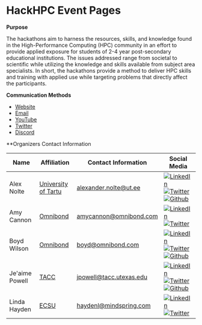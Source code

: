 # HackHPC Event Pages

**Purpose**

The hackathons aim to harness the resources, skills, and knowledge found in the High-Performance Computing (HPC) community in an effort to provide applied exposure for students of 2-4 year post-secondary educational institutions. The issues addressed range from societal to scientific while utilizing the knowledge and skills available from subject area specialists. In short, the hackathons provide a method to deliver HPC skills and training with applied use while targeting problems that directly affect the participants. 

**Communication Methods**

* [Website](http://hackhpc.org/)
* [Email](schack@hackhcp.org)
* [YouTube](https://www.youtube.com/channel/UCESkfjHWsERvFpJgPmWXRSA)
* [Twitter](https://twitter.com/ccloudhack)
* [Discord](https://discord.gg/rSXasYKDwE) 


**Organizers Contact Information

| Name | Affiliation | Contact Information | Social Media
|-----------------------|--------------|----------------------------|----------------------------|
| Alex Nolte| [University of Tartu]( http://www.ut.ee/en)| [alexander.nolte@ut.ee](mailto:alexander.nolte@ut.ee?subject=[HackHPC-PEARC20]) | [![LinkedIn](logos/linkedinicon.jpeg)]( https://www.linkedin.com/in/alexandernolte/)[![Twitter](logos/twittericon.png)](https://twitter.com/alexander_nolte)[![Github](logos/githubicon.png)](https://alexandernolte.github.io/)|
| Amy Cannon| [Omnibond]( http://www.omnibond.com/)| [amycannon@omnibond.com](mailto:amycannon@omnibond.com?subject=[HackHPC-PEARC20]) | [![LinkedIn](logos/linkedinicon.jpeg)]( https://www.linkedin.com/in/amy-cannon-46230b31/)[![Twitter](logos/twittericon.png)](https://twitter.com/amy__cannon) |
| Boyd Wilson| [Omnibond]( http://www.omnibond.com/)| [boyd@omnibond.com](mailto:boyd@omnibond.com?subject=[HackHPC-PEARC20]) | [![LinkedIn](logos/linkedinicon.jpeg)]( https://www.linkedin.com/in/boydwilson/)[![Twitter](logos/twittericon.png)](https://twitter.com/boydwilson)[![Github](logos/githubicon.png)](https://github.com/omnibond) |
| Je'aime Powell | [TACC](http://www.tacc.utexas.edu/) | [jpowell@tacc.utexas.edu](mailto:jpowell@tacc.utexas.edu?subject=[HackHPC-PEARC20]) | [![LinkedIn](logos/linkedinicon.jpeg)](https://www.linkedin.com/in/jeaimehp/)[![Twitter](logos/twittericon.png)](https://twitter.com/jeaimehp)[![Github](logos/githubicon.png)](https://github.com/jeaimehp) |
| Linda Hayden | [ECSU](http://nia.ecsu.edu/) | [haydenl@mindspring.com](mailto:haydenl@mindspring.com?subject=[HackHPC-PEARC20]) | [![LinkedIn](logos/linkedinicon.jpeg)]( https://www.linkedin.com/in/linda-hayden-5a8b424/)[![Twitter](logos/twittericon.png)](https://twitter.com/lhaydenecsu)|
